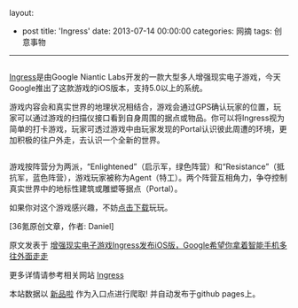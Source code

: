 layout: 
  - post 
title: 'Ingress' 
date: 2013-07-14 00:00:00 
categories: 网摘 
tags: 创意事物 
---

<p><img src="http://a.36krcnd.com/photo/2014/4b62c2be23fb5b84db99bd2314635f16.jpg" alt=""/></p>

<p><a target="_blank" data-no-turbolink="true" href="http://www.36kr.com/p/171478.html">Ingress</a>是由Google Niantic Labs开发的一款大型多人增强现实电子游戏，今天Google推出了这款游戏的iOS版本，支持5.0以上的系统。</p>

<p>游戏内容会和真实世界的地理状况相结合，游戏会通过GPS确认玩家的位置，玩家可以通过游戏的扫描仪接口看到自身周围的据点或物品。你可以将Ingress视为简单的打卡游戏，玩家可透过游戏中由玩家发现的Portal认识彼此周遭的环境，更加积极的往户外走，去认识一个全新的世界。</p>

<p><img src="http://a.36krcnd.com/photo/2014/0fa4b93c891ea6544fd8d8956f955d6b.jpg" alt=""/></p>

<p>游戏按阵营分为两派，“Enlightened”（启示军，绿色阵营）和“Resistance”（抵抗军，蓝色阵营），游戏玩家被称为Agent（特工）。两个阵营互相角力，争夺控制真实世界中的地标性建筑或雕塑等据点（Portal）。</p>

<p>如果你对这个游戏感兴趣，不妨<a target="_blank" data-no-turbolink="true" href="https://itunes.apple.com/ca/app/ingress/id576505181">点击下载</a>玩玩。</p>
					<p>[<span>36氪</span>原创文章，作者: Daniel]</p>
					<p></p>  



原文发表于 [增强现实电子游戏Ingress发布iOS版，Google希望你拿着智能手机多往外面走走](http://www.36kr.com/p/213700.html)  

更多详情请参考相关网站 [Ingress](https://itunes.apple.com/ca/app/ingress/id576505181)  

本站数据以 [新品啦](http://xinpinla.com/) 作为入口点进行爬取! 并自动发布于github pages上。  
